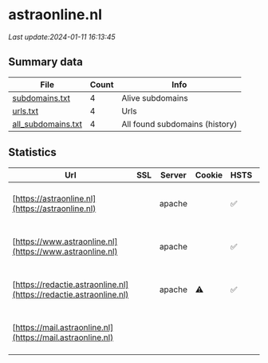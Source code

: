 # astraonline.nl
*Last update:2024-01-11 16:13:45*
## Summary data
| File       | Count | Info |
|------------|-------|------|
|[subdomains.txt](/data/astraonline/subdomains.txt)|4|Alive subdomains|
|[urls.txt](/data/astraonline/urls.txt)|4|Urls|
|[all_subdomains.txt](/data/astraonline/all_subdomains.txt)|4|All found subdomains (history)|
## Statistics
| Url | SSL | Server | Cookie | HSTS | CSP | XFO | XXP | RP | Tech |
|------------|-------|------|------|------|------|------|------|------|------|
|[https://astraonline.nl](https://astraonline.nl)| |apache| |:white_check_mark: | |:white_check_mark: | |:white_check_mark: |Apache HTTP Server H...|
|[https://www.astraonline.nl](https://www.astraonline.nl)| |apache| |:white_check_mark: | |:white_check_mark: | |:white_check_mark: |Apache HTTP Server H...|
|[https://redactie.astraonline.nl](https://redactie.astraonline.nl)| |apache|:warning: |:white_check_mark: | |:white_check_mark: | |:white_check_mark: |Apache HTTP Server H...|
|[https://mail.astraonline.nl](https://mail.astraonline.nl)| | | | | | | |:white_check_mark: |Apache HTTP Server H...|